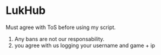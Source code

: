 # LukHub

Must agree with ToS before using my script.

1. Any bans are not our responsability.
2. you agree with us logging your username and game + ip

